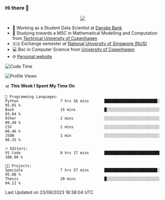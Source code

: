 ### Hi there 👋

<p align="center">
  <img src="https://media4.giphy.com/media/3ohzdKy5Z8TChSDuiA/giphy.gif?cid=ecf05e47r69cojk56gup9q8mep9liy48s94dn2uxsfh6fv39&rid=giphy.gif&ct=g" />
</p>

* 🏦 Working as a Student Data Scientist at [Danske Bank](https://danskebank.dk)
* 🧮 Studying towards a MSC in Mathematical Modelling and Computation from [Technical University of Copenhagen](https://www.dtu.dk)
* 🇸🇬 Exchange semester at [National University of Singapore (NUS)](https://www.nus.edu.sg)
* 💻 Bsc in Computer Science from [University of Copenhagen](https://www.ku.dk/english/)
* 🌐 [Personal website](https://fiskehandleren.github.io/carl-website/) 

<!--START_SECTION:waka-->
![Code Time](http://img.shields.io/badge/Code%20Time-390%20hrs%2030%20mins-blue)

![Profile Views](http://img.shields.io/badge/Profile%20Views-2-blue)

📊 **This Week I Spent My Time On** 

```text
💬 Programming Languages: 
Python                   7 hrs 56 mins       ████████████████████████░   95.65 % 
Bash                     15 mins             █░░░░░░░░░░░░░░░░░░░░░░░░   03.04 % 
Other                    2 mins              ░░░░░░░░░░░░░░░░░░░░░░░░░   00.49 % 
CSV                      2 mins              ░░░░░░░░░░░░░░░░░░░░░░░░░   00.46 % 
JSON                     1 min               ░░░░░░░░░░░░░░░░░░░░░░░░░   00.35 % 

🔥 Editors: 
VS Code                  8 hrs 17 mins       █████████████████████████   100.00 % 

🐱‍💻 Projects: 
Speciale                 7 hrs 57 mins       ████████████████████████░   95.88 % 
Thesis                   20 mins             █░░░░░░░░░░░░░░░░░░░░░░░░   04.12 % 
```


 Last Updated on 23/06/2023 18:38:04 UTC
<!--END_SECTION:waka-->
